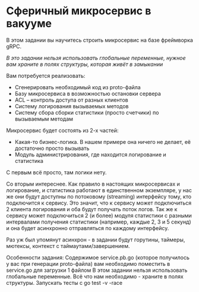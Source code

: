 # Сферичный микросервис в вакууме
В этом задании вы научитесь строить микросервис на базе фреймворка gRPC.

*В это задании нельзя использовать глобальные переменные, нужное вам храните в полях структуры, которая живёт в замыкании*

Вам потребуется реализовать:
- Сгенерировать необходимый код из proto-файла
- Базу микросервиса в возможностью остановки сервера
- ACL – контроль доступа от разных клиентов
- Систему логирования вызываемых методов
- Систему сбора сборки статистики (просто счетчики) по вызываемым методам

Микросервис будет состоять из 2-х частей:
- Какая-то бизнес-логика. В нашем примере она ничего не делает, её достаточно просто вызывать
- Модуль администрирования, где находится логирование и статистика

С первым всё просто, там логики нету.

Со вторым интереснее. Как правило в настоящих микросервисах и логирование, и статистика работают в единственном экземпляре, у нас же они будут доступны по потоковому (streaming) интерфейсу тому, кто подключится к сервису. Это значит, что к сервису может подключиться 2 клиента логирования и оба будут получать поток логов. Так же к сервису может подключиться 2 (и более) модуля статистики с разными интервалами получения статистики (например, каждые 2, 3 и 5 секунд) и она будет асинхронно отправляться по каждому интерфейсу.

Раз уж был упомянут асинхрон - в задании будут горутины, таймеры, мютексы, контекст с таймаутами/завершением.

Особенности задания:
Содержимое service.pb.go (которое получилось у вас при генерации proto-файла) вам необходимо поместить в service.go для загрузки 1 файлом
В этом задании нельзя использовать глобальные переменные. Всё что нам необходимо - храните в полях структуры.
Запускать тесты с go test -v -race
